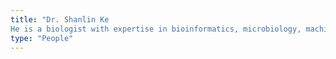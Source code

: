 ```yaml
---
title: "Dr. Shanlin Ke
He is a biologist with expertise in bioinformatics, microbiology, machine learning, and wet-lab experiments."
type: "People"
---
```

